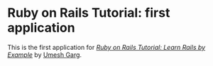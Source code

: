# Ruby on Rails Tutorial: first application

This is the first application for
[*Ruby on Rails Tutorial: Learn Rails by Example*](http://railstutorial.org/)
by [Umesh Garg](http://umeshgarg.com/).